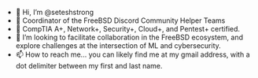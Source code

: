 - 👋 Hi, I’m @seteshstrong
- 👀 Coordinator of the FreeBSD Discord Community Helper Teams
- 🌱 CompTIA A+, Network+, Security+, Cloud+, and Pentest+ certified.
- 💞️ I’m looking to facilitate collaboration in the FreeBSD ecosystem, and explore challenges at the intersection of ML and cybersecurity.
- 📫 How to reach me... you can likely find me at my gmail address, with a dot delimiter between my first and last name.

<!---
seteshstrong/seteshstrong is a ✨ special ✨ repository because its `README.md` (this file) appears on your GitHub profile.
You can click the Preview link to take a look at your changes.
--->
